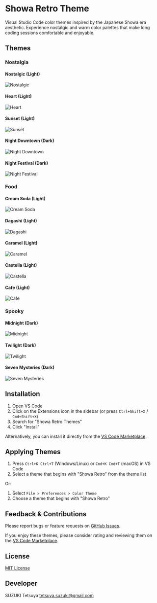 # Showa Retro Theme

Visual Studio Code color themes inspired by the Japanese Showa era aesthetic. Experience nostalgic and warm color palettes that make long coding sessions comfortable and enjoyable.

## Themes

### Nostalgia

#### Nostalgic (Light)
![Nostalgic](images/nostalgic-screenshot.png)

#### Heart (Light)
![Heart](images/heart-screenshot.png)

#### Sunset (Light)
![Sunset](images/sunset-screenshot.png)

#### Night Downtown (Dark)
![Night Downtown](images/night-downtown-screenshot.png)

#### Night Festival (Dark)
![Night Festival](images/night-festival-screenshot.png)

### Food

#### Cream Soda (Light)
![Cream Soda](images/cream-soda-screenshot.png)

#### Dagashi (Light)
![Dagashi](images/dagashi-screenshot.png)

#### Caramel (Light)
![Caramel](images/caramel-screenshot.png)

#### Castella (Light)
![Castella](images/castella-screenshot.png)

#### Cafe (Light)
![Cafe](images/cafe-screenshot.png)

### Spooky

#### Midnight (Dark)
![Midnight](images/midnight-screenshot.png)

#### Twilight (Dark)
![Twilight](images/twilight-screenshot.png)

#### Seven Mysteries (Dark)
![Seven Mysteries](images/seven-mysteries-screenshot.png)

## Installation

1. Open VS Code
2. Click on the Extensions icon in the sidebar (or press `Ctrl+Shift+X` / `Cmd+Shift+X`)
3. Search for "Showa Retro Themes"
4. Click "Install"

Alternatively, you can install it directly from the [VS Code Marketplace](https://marketplace.visualstudio.com/items?itemName=showa-retro-themes).

## Applying Themes

1. Press `Ctrl+K Ctrl+T` (Windows/Linux) or `Cmd+K Cmd+T` (macOS) in VS Code
2. Select a theme that begins with "Showa Retro" from the theme list

Or:

1. Select `File > Preferences > Color Theme`
2. Choose a theme that begins with "Showa Retro"

## Feedback & Contributions

Please report bugs or feature requests on [GitHub Issues](https://github.com/szktty/showa-retro-vscode-theme/issues).

If you enjoy these themes, please consider rating and reviewing them on the [VS Code Marketplace](https://marketplace.visualstudio.com/items?itemName=showa-retro-themes).

## License

[MIT License](LICENSE)

## Developer

SUZUKI Tetsuya <tetsuya.suzuki@gmail.com>
